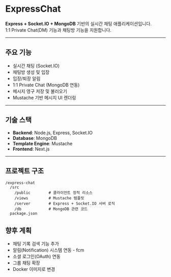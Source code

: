 # ExpressChat

**Express + Socket.IO + MongoDB** 기반의 실시간 채팅 애플리케이션입니다.  
1:1 Private Chat(DM) 기능과 채팅방 기능을 지원합니다.  

---

## 주요 기능
- 실시간 채팅 (Socket.IO)
- 채팅방 생성 및 입장
- 입장/퇴장 알림
- 1:1 Private Chat (MongoDB 연동)
- 메시지 영구 저장 및 불러오기
- Mustache 기반 메시지 UI 렌더링

---

## 기술 스택
- **Backend**: Node.js, Express, Socket.IO  
- **Database**: MongoDB  
- **Template Engine**: Mustache  
- **Frontend**: Next.js

---

## 프로젝트 구조

```
/express-chat
  /src
    /public        # 클라이언트 정적 리소스
    /views         # Mustache 템플릿
    /server        # Express + Socket.IO 서버 로직
    /db            # MongoDB 관련 코드
  package.json
```


## 향후 계획

* 채팅 기록 검색 기능 추가
* 알림(Notification) 시스템 연동 - fcm 
* 소셜 로그인(OAuth) 연동
* 그룹 채팅 확장
* Docker 이미지로 변경
  
